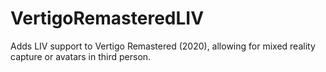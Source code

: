 # VertigoRemasteredLIV
Adds LIV support to Vertigo Remastered (2020), allowing for mixed reality capture or avatars in third person.
